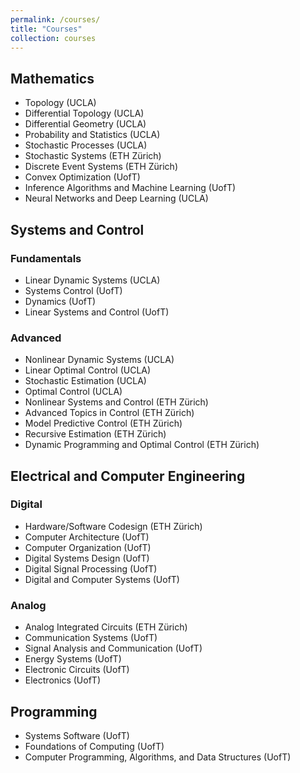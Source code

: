 ```yaml
---
permalink: /courses/
title: "Courses"
collection: courses
---
```

## Mathematics
* Topology (UCLA)
* Differential Topology (UCLA)
* Differential Geometry (UCLA)
* Probability and Statistics (UCLA)
* Stochastic Processes (UCLA)
* Stochastic Systems (ETH Zürich)
* Discrete Event Systems (ETH Zürich)
* Convex Optimization (UofT)
* Inference Algorithms and Machine Learning (UofT)
* Neural Networks and Deep Learning (UCLA)

## Systems and Control

### Fundamentals
* Linear Dynamic Systems (UCLA)
* Systems Control (UofT)
* Dynamics (UofT)
* Linear Systems and Control (UofT)

### Advanced
* Nonlinear Dynamic Systems (UCLA)
* Linear Optimal Control (UCLA)
* Stochastic Estimation (UCLA)
* Optimal Control (UCLA)
* Nonlinear Systems and Control (ETH Zürich)
* Advanced Topics in Control (ETH Zürich)
* Model Predictive Control (ETH Zürich)
* Recursive Estimation (ETH Zürich)
* Dynamic Programming and Optimal Control (ETH Zürich)

## Electrical and Computer Engineering

### Digital
* Hardware/Software Codesign (ETH Zürich)
* Computer Architecture (UofT)
* Computer Organization (UofT)
* Digital Systems Design (UofT)
* Digital Signal Processing (UofT)
* Digital and Computer Systems (UofT)

### Analog
* Analog Integrated Circuits (ETH Zürich)
* Communication Systems (UofT)
* Signal Analysis and Communication (UofT)
* Energy Systems (UofT)
* Electronic Circuits (UofT)
* Electronics (UofT)

## Programming
* Systems Software (UofT)
* Foundations of Computing (UofT)
* Computer Programming, Algorithms, and Data Structures (UofT)